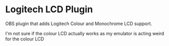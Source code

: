 Logitech LCD Plugin
===================
OBS plugin that adds Logitech Colour and Monochrome LCD support.

I'm not sure if the colour LCD actually works as my emulator is acting weird for the colour LCD

